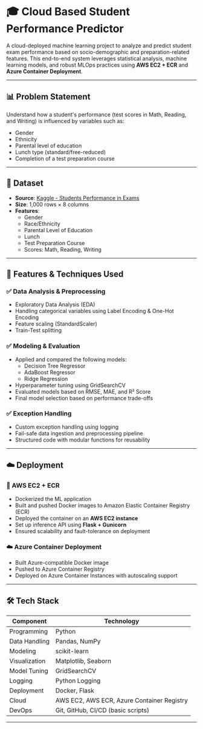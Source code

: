 # 🎓 Cloud Based Student Performance Predictor

A cloud-deployed machine learning project to analyze and predict student exam performance based on socio-demographic and preparation-related features. This end-to-end system leverages statistical analysis, machine learning models, and robust MLOps practices using **AWS EC2 + ECR** and **Azure Container Deployment**.

---

## 📊 Problem Statement

Understand how a student's performance (test scores in Math, Reading, and Writing) is influenced by variables such as:

- Gender
- Ethnicity
- Parental level of education
- Lunch type (standard/free-reduced)
- Completion of a test preparation course

---

## 📁 Dataset

- **Source**: [Kaggle - Students Performance in Exams](https://www.kaggle.com/datasets/spscientist/students-performance-in-exams?datasetId=74977)
- **Size**: 1,000 rows × 8 columns
- **Features**:
  - Gender
  - Race/Ethnicity
  - Parental Level of Education
  - Lunch
  - Test Preparation Course
  - Scores: Math, Reading, Writing

---

## 📌 Features & Techniques Used

### ✅ Data Analysis & Preprocessing
- Exploratory Data Analysis (EDA)
- Handling categorical variables using Label Encoding & One-Hot Encoding
- Feature scaling (StandardScaler)
- Train-Test splitting

### ✅ Modeling & Evaluation
- Applied and compared the following models:
  - Decision Tree Regressor
  - AdaBoost Regressor
  - Ridge Regression
- Hyperparameter tuning using GridSearchCV
- Evaluated models based on RMSE, MAE, and R² Score
- Final model selection based on performance trade-offs

### ✅ Exception Handling
- Custom exception handling using logging
- Fail-safe data ingestion and preprocessing pipeline
- Structured code with modular functions for reusability

---

## ☁️ Deployment

### 🚀 AWS EC2 + ECR
- Dockerized the ML application
- Built and pushed Docker images to Amazon Elastic Container Registry (ECR)
- Deployed the container on an **AWS EC2 instance**
- Set up inference API using **Flask + Gunicorn**
- Ensured scalability and fault-tolerance on deployment

### ☁️ Azure Container Deployment
- Built Azure-compatible Docker image
- Pushed to Azure Container Registry
- Deployed on Azure Container Instances with autoscaling support

---

## 🛠️ Tech Stack

| Component        | Technology |
|------------------|------------|
| Programming      | Python     |
| Data Handling    | Pandas, NumPy |
| Modeling         | scikit-learn |
| Visualization    | Matplotlib, Seaborn |
| Model Tuning     | GridSearchCV |
| Logging          | Python Logging |
| Deployment       | Docker, Flask |
| Cloud            | AWS EC2, AWS ECR, Azure Container Registry |
| DevOps           | Git, GitHub, CI/CD (basic scripts) |

---

